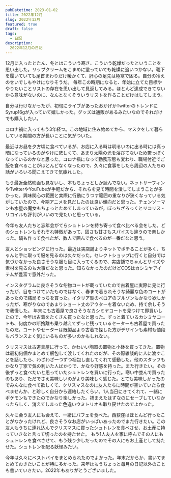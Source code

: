 ```yaml
---
pubDatetime: 2023-01-02
title: 2022年12月
slug: 2022年12月
featured: true
draft: false
tags:
  - 日記
description:
  2022年12月の日記
---
```


12月に入ったとたん、冬とはこういう寒さ、こういう乾燥だったということを思い出した。リップクリームをこまめに塗っていても乾燥に追いつかない。靴下を履いていても足首まわりだけ暖かくて、肝心の足先は極寒で困る。自分の冷えのせいでしもやけになりそうだ。
毎年この時期になると、年始に立てた目標ややりたいことリストの存在を思い出して見返してみる。ほとんど達成できてないから意味がないのに、なんとなくそういうリストを作ることだけはしてしまう。

自分は行けなかったが、初旬にライブがあったおかげかTwitterのトレンドにSyrup16gが入っていて嬉しかった。グッズは通販があるみたいなのでそれだけでも購入したい。

コロナ禍に入ってもう3年経つ。この地域に住み始めてから、マスクをして暮らしている期間の方が長いことに気がついた。

最近はお昼を夕方頃に食べているが、お店に入る時は明るいのに出る時には真っ暗になっているのがやけに悲しくて、あまり太陽の光を浴びてないため鬱っぽくなっているのかなと思った。コロナ禍になって勤務形態も変わり、職場付近でご飯を食べることがほとんどなくなったので、久々に食事をしたら周辺の人たちの話がいろいろ聞こえてきて気疲れした。

もう最近全然映画も見ないし、本もちょっとしか読んでない。ネットサーフィンやTwitterやYouTubeが手軽だから、それらを見て時間を潰してしまうことが多かった。興味関心の範囲と実際に行動にうつす範囲の重なりが狭くなっている気がしていたので、今期アニメを見だしたのは良い傾向だと思った。チェンソーマンも水星の魔女もちょっとためてしまっているが。ぼっちざろっくとリコリス・リコイルも評判がいいので見たいと思っている。

今年も友人たちと忘年会がてらシュトレンを持ち寄って食べ比べる会をした。どのシュトレンもそれぞれ特徴があって、固さも甘さもスパイスも違うので楽しかった。鍋も作って食べたが、数人で囲んで食べるのが一番だなと思う。

友人とショッピングに行った。最近は実店舗よりネットでポチることが多く、ちゃんと手に取って服を見るのは久々だった。セレクトショップに行くと自分では気づかなかった良さそうな服も目に入ってくるので、実店舗でちゃんとサイズや素材を見るのも大事だなと思った。知らなかったのだけどCOSはカシミヤアイテムが豊富で意外だった。

インスタグラムに良さそうな冬物コートが載っていたので古着屋に実際に見に行ったが、目をつけていたものではなく、春まで着られそうな綺麗な色のコートがあったので結局そっちを買った。イタリア製のベロアのブルゾンもかなり欲しかったが、寒がりなのであまりショート丈のアウターを着ないため、持て余しそうで我慢した。
年末にも古着屋で良さそうなカシミヤコートを見つけて即買いしたので、今年は古着をたくさん買ったなと思った。ずっと着ているカシミヤコートも、何度かの断捨離も乗り越えてずっと残っているセーターも古着屋で買ったものだ。コートやセーターは既製品より古着で探した方がデザインも素材も値段もバランスよく気にいるものが多いのかもしれない。

クリスマスは古道具屋に行って、かわいい陶器の置物と小鉢を買ってきた。置物は最初何個かまとめて梱包して渡してくれたのだが、その際雑談的に人に渡すことを話したら、わざわざ一つずつ梱包し直してくれて感動した。他のスタッフもかなり丁寧で気の利いた人ばかりで、かなり好感を持った。また行きたい。その後ずっと食べたいと思っていたシュトレンを買いに行った。寒い中並んで買ったのもあり、ただでさえ美味しいのがより美味しく感じた。とても美味しかったのでみんなに食べて欲しくて、クリスマスなのに友人たちに時間が空いていたら食べませんか、と珍しく自分から連絡したくらい。1人当日にきてくれて、一緒にポケモンもできたのでかなり楽しかった。捕まえたはずなのにセーブしていなかったらしく、消えてしまった色違いウミトリオも取り戻せたのでよかった。

久々に会う友人にも会えて、一緒にパフェを食べた。西荻窪はほとんど行ったことがなかったけれど、良さそうなお店がいっぱいあったのでまた行きたい。この友人もうちに連れ込んでクリスマスに買ったシュトレンを食べさせ、お土産に持っていきなと言って切ったのを持たせた。
もう1人友人を家に呼んでその人にもシュトレンを食べさせて、もう残り少しだったのでその人にもお土産として持たせた。シュトレンを配る妖怪みたい。

今年は久々にベストバイをまとめられたのでよかった。年末だからか、書いてまとめておきたいことが特に多かった。来年はもうちょっと毎月の日記以外のことも書いていきたい。2022年もありがとうございました。